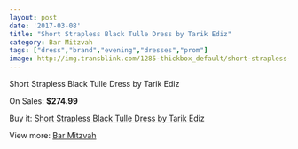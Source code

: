 ```yaml
---
layout: post
date: '2017-03-08'
title: "Short Strapless Black Tulle Dress by Tarik Ediz"
category: Bar Mitzvah
tags: ["dress","brand","evening","dresses","prom"]
image: http://img.transblink.com/1285-thickbox_default/short-strapless-black-tulle-dress-by-tarik-ediz.jpg
---
```

Short Strapless Black Tulle Dress by Tarik Ediz

On Sales: **$274.99**
<a href="https://www.transblink.com/en/bar-mitzvah/376-short-strapless-black-tulle-dress-by-tarik-ediz.html"><amp-img layout="responsive" width="600" height="600" src="//img.transblink.com/1285-thickbox_default/short-strapless-black-tulle-dress-by-tarik-ediz.jpg" alt="Short Strapless Black Tulle Dress by Tarik Ediz 0" /></a>
<a href="https://www.transblink.com/en/bar-mitzvah/376-short-strapless-black-tulle-dress-by-tarik-ediz.html"><amp-img layout="responsive" width="600" height="600" src="//img.transblink.com/1286-thickbox_default/short-strapless-black-tulle-dress-by-tarik-ediz.jpg" alt="Short Strapless Black Tulle Dress by Tarik Ediz 1" /></a>

Buy it: [Short Strapless Black Tulle Dress by Tarik Ediz](https://www.transblink.com/en/bar-mitzvah/376-short-strapless-black-tulle-dress-by-tarik-ediz.html "Short Strapless Black Tulle Dress by Tarik Ediz")

View more: [Bar Mitzvah](https://www.transblink.com/en/2-bar-mitzvah "Bar Mitzvah")